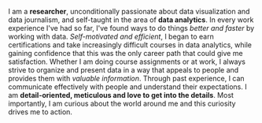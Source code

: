 I am a __researcher__, unconditionally passionate about data visualization and data journalism, and self-taught in the area of __data analytics__. In every work experience I've had so far, I've found ways to do things _better and faster_ by working with data. _Self-motivated and efficient_, I began to earn certifications and take increasingly difficult courses in data analytics, while gaining confidence that this was the only career path that could give me satisfaction. Whether I am doing course assignments or at work, I always strive to organize and present data in a way that appeals to people and provides them with _valuable information_. Through past experience, I can communicate effectively with people and understand their expectations. I am __detail-oriented, meticulous and love to get into the details__. Most importantly, I am curious about the world around me and this curiosity drives me to action.
